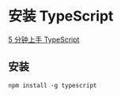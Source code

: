 # 安装 TypeScript

[5 分钟上手 TypeScript](https://www.tslang.cn/docs/handbook/typescript-in-5-minutes.html)

## 安装

```shell
npm install -g typescript
```

```
```